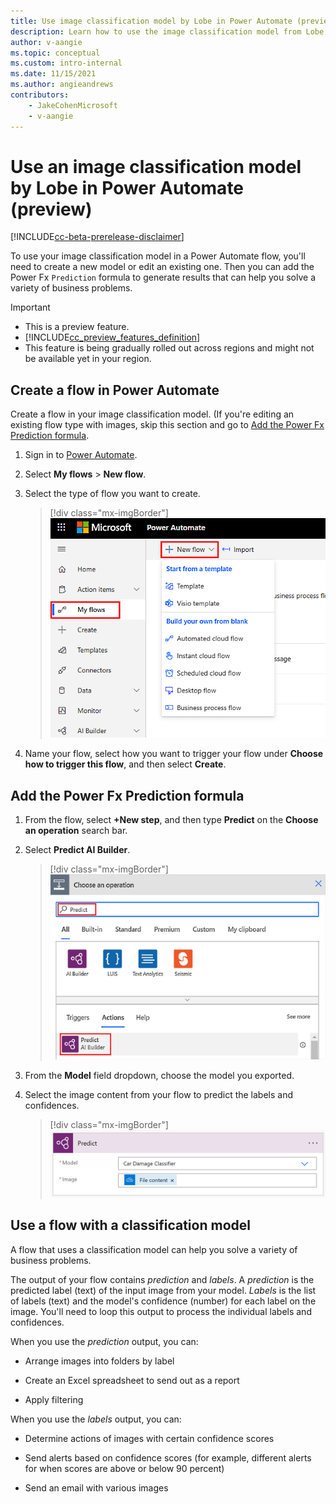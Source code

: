 ```yaml
---
title: Use image classification model by Lobe in Power Automate (preview) - AI Builder | Microsoft Docs
description: Learn how to use the image classification model from Lobe to predict labels and categorize images in Power Automate.
author: v-aangie
ms.topic: conceptual
ms.custom: intro-internal
ms.date: 11/15/2021
ms.author: angieandrews
contributors:
    - JakeCohenMicrosoft
    - v-aangie
---
```


# Use an image classification model by Lobe in Power Automate (preview)

[!INCLUDE[cc-beta-prerelease-disclaimer](./includes/cc-beta-prerelease-disclaimer.md)]

To use your image classification model in a Power Automate flow, you'll need to create a new model or edit an existing one. Then you can add the Power Fx `Prediction` formula to generate results that can help you solve a variety of business problems.

> [!IMPORTANT]
> - This is a preview feature.
> - [!INCLUDE[cc_preview_features_definition](includes/cc-preview-features-definition.md)]
> - This feature is being gradually rolled out across regions and might not be available yet in your region.

## Create a flow in Power Automate

Create a flow in your image classification model. (If you're editing an existing flow type with images, skip this section and go to [Add the Power Fx Prediction formula](#add-the-power-fx-prediction-formula).

1. Sign in to [Power Automate](https://flow.microsoft.com/).

1. Select **My flows** > **New flow**.

1. Select the type of flow you want to create.

    > [!div class="mx-imgBorder"]
    > ![Screenshot of the creating a new flow.](media/image-classification-model-in-flow/new-flow.png "Create a new flow")

1. Name your flow, select how you want to trigger your flow under **Choose how to trigger this flow**, and then select **Create**.

## Add the Power Fx Prediction formula

1. From the flow, select **+New step**, and then type **Predict** on the **Choose an operation** search bar.

1. Select **Predict AI Builder**.

    > [!div class="mx-imgBorder"]
    > ![Screenshot of the Choose an operation screen.](media/image-classification-model-in-flow/operation.png "Choose an operation")

1. From the **Model** field dropdown, choose the model you exported.

1. Select the image content from your flow to predict the labels and confidences.

    > [!div class="mx-imgBorder"]
    > ![Screenshot of the Predict action.](media/image-classification-model-in-flow/lobe-predict.png "Predict action")

## Use a flow with a classification model

A flow that uses a classification model can help you solve a variety of business problems.

The output of your flow contains *prediction* and *labels*. A *prediction* is the predicted label (text) of the input image from your model. *Labels* is the list of labels (text) and the model's confidence (number) for each label on the image. You'll need to loop this output to process the individual labels and confidences.

When you use the *prediction* output, you can:

- Arrange images into folders by label

- Create an Excel spreadsheet to send out as a report

- Apply filtering

When you use the *labels* output, you can:

- Determine actions of images with certain confidence scores

- Send alerts based on confidence scores (for example, different alerts for when scores are above or below 90 percent)

- Send an email with various images

